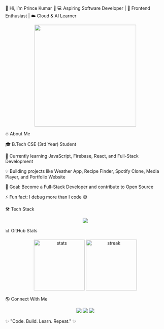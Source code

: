 🚀 Hi, I’m Prince Kumar 👋
💻 Aspiring Software Developer | 🎨 Frontend Enthusiast | ☁️ Cloud & AI Learner
<p align="center"> <img src="https://media.giphy.com/media/qgQUggAC3Pfv687qPC/giphy.gif" width="320"> </p>
🔥 About Me

🎓 B.Tech CSE (3rd Year) Student

🌱 Currently learning JavaScript, Firebase, React, and Full-Stack Development

💡 Building projects like Weather App, Recipe Finder, Spotify Clone, Media Player, and Portfolio Website

📌 Goal: Become a Full-Stack Developer and contribute to Open Source

⚡ Fun fact: I debug more than I code 😅

🛠️ Tech Stack
<p align="center"> <img src="https://skillicons.dev/icons?i=html,css,js,react,tailwind,threejs,firebase,git,github,cpp,java,python,vscode&perline=7" /> </p>
📊 GitHub Stats
<p align="center"> <img src="https://github-readme-stats.vercel.app/api?username=PrinceKumar&show_icons=true&theme=tokyonight" alt="stats" height="160"/> <img src="https://github-readme-streak-stats.herokuapp.com/?user=PrinceKumar&theme=tokyonight" alt="streak" height="160"/> </p>
🌎 Connect With Me
<p align="center"> <a href="https://www.linkedin.com/in/your-link" target="_blank"><img src="https://skillicons.dev/icons?i=linkedin" /></a> <a href="mailto:yourmail@gmail.com"><img src="https://skillicons.dev/icons?i=gmail" /></a> <a href="https://github.com/PrinceKumar"><img src="https://skillicons.dev/icons?i=github" /></a> </p>

✨ "Code. Build. Learn. Repeat." ✨
